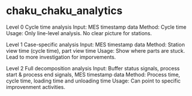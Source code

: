 # chaku_chaku_analytics

Level 0 
Cycle time analysis
Input: MES timestamp data
Method: Cycle time
Usage: Only line-level analysis. No clear picture for stations.

Level 1
Case-specific analysis
Input: MES timestamp data
Method: Station view time (cycle time), part view time
Usage: Show where parts are stuck. Lead to more investigation for imporvements.

Level 2
Full decomposition analysis
Input: Buffer status signals, process start & process end signals, MES timestamp data
Method: Process time, cycle time, loading time and unloading time
Usage: Can point to specific improvenment activities.
